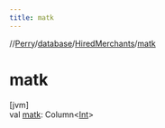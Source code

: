 ```yaml
---
title: matk
---
```

//[Perry](../../../index.html)/[database](../index.html)/[HiredMerchants](index.html)/[matk](matk.html)



# matk



[jvm]\
val [matk](matk.html): Column&lt;[Int](https://kotlinlang.org/api/latest/jvm/stdlib/kotlin/-int/index.html)&gt;




